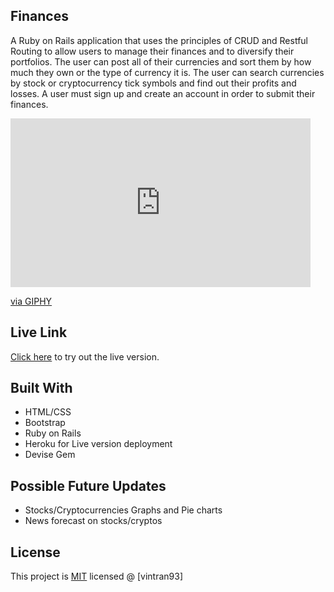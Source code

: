 ## Finances

A Ruby on Rails application that uses the principles of CRUD and Restful Routing to allow users to manage their finances and to diversify their portfolios. The user can post all of their currencies and sort them by how much they own or the type of currency it is. The user can search currencies by stock or cryptocurrency tick symbols and find out their profits and losses. A user must sign up and create an account in order to submit their finances.

<iframe src="https://giphy.com/embed/h2YqSoWSvq4TfEBo9F" width="480" height="270" frameBorder="0" class="giphy-embed" allowFullScreen></iframe><p><a href="https://giphy.com/gifs/github-readme-h2YqSoWSvq4TfEBo9F">via GIPHY</a></p>

## Live Link

[Click here](https://finance-portfolios.herokuapp.com/) to try out the live version.

## Built With

* HTML/CSS
*  Bootstrap
*  Ruby on Rails
*  Heroku for Live version deployment
*  Devise Gem

## Possible Future Updates
* Stocks/Cryptocurrencies Graphs and Pie charts
* News forecast on stocks/cryptos

## License

This project is [MIT](https://opensource.org/licenses/MIT) licensed @ [vintran93]
